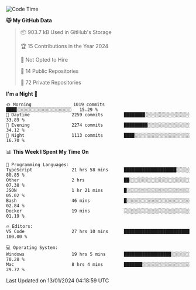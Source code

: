 <!--START_SECTION:waka-->
![Code Time](http://img.shields.io/badge/Code%20Time-5%2C110%20hrs%2020%20mins-blue)

**🐱 My GitHub Data** 

> 📦 903.7 kB Used in GitHub's Storage 
 > 
> 🏆 15 Contributions in the Year 2024
 > 
> 🚫 Not Opted to Hire
 > 
> 📜 14 Public Repositories 
 > 
> 🔑 72 Private Repositories 
 > 
**I'm a Night 🦉** 

```text
🌞 Morning                1019 commits        ████░░░░░░░░░░░░░░░░░░░░░   15.29 % 
🌆 Daytime                2259 commits        ████████░░░░░░░░░░░░░░░░░   33.89 % 
🌃 Evening                2274 commits        █████████░░░░░░░░░░░░░░░░   34.12 % 
🌙 Night                  1113 commits        ████░░░░░░░░░░░░░░░░░░░░░   16.70 % 
```


📊 **This Week I Spent My Time On** 

```text
💬 Programming Languages: 
TypeScript               21 hrs 58 mins      ████████████████████░░░░░   80.85 % 
Other                    2 hrs               ██░░░░░░░░░░░░░░░░░░░░░░░   07.38 % 
JSON                     1 hr 21 mins        █░░░░░░░░░░░░░░░░░░░░░░░░   05.02 % 
Bash                     46 mins             █░░░░░░░░░░░░░░░░░░░░░░░░   02.84 % 
Docker                   19 mins             ░░░░░░░░░░░░░░░░░░░░░░░░░   01.19 % 

🔥 Editors: 
VS Code                  27 hrs 10 mins      █████████████████████████   100.00 % 

💻 Operating System: 
Windows                  19 hrs 5 mins       ██████████████████░░░░░░░   70.28 % 
Mac                      8 hrs 4 mins        ███████░░░░░░░░░░░░░░░░░░   29.72 % 
```


 Last Updated on 13/01/2024 04:18:59 UTC
<!--END_SECTION:waka-->

